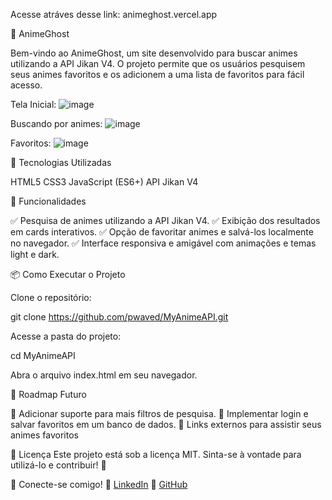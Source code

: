 Acesse atráves desse link: animeghost.vercel.app

  🎌 AnimeGhost

Bem-vindo ao AnimeGhost, um site desenvolvido para buscar animes utilizando a API Jikan V4. O projeto permite que os usuários pesquisem seus animes favoritos e os adicionem a uma lista de favoritos para fácil acesso.

Tela Inicial:
![image](https://github.com/user-attachments/assets/c7787c47-184d-4252-86b8-f425e70fd758)

Buscando por animes:
![image](https://github.com/user-attachments/assets/ee3bf7d2-fa7d-4bca-a507-5a9d22556f31)

Favoritos:
![image](https://github.com/user-attachments/assets/ec48a630-4d06-4886-b9cc-b9c4bc481be7)


🚀 Tecnologias Utilizadas

HTML5
CSS3
JavaScript (ES6+)
API Jikan V4

🎯 Funcionalidades

✅ Pesquisa de animes utilizando a API Jikan V4.
✅ Exibição dos resultados em cards interativos.
✅ Opção de favoritar animes e salvá-los localmente no navegador.
✅ Interface responsiva e amigável com animações e temas light e dark.

📦 Como Executar o Projeto

Clone o repositório:

git clone https://github.com/pwaved/MyAnimeAPI.git

Acesse a pasta do projeto:

cd MyAnimeAPI

Abra o arquivo index.html em seu navegador.

📌 Roadmap Futuro

🔹 Adicionar suporte para mais filtros de pesquisa.
🔹 Implementar login e salvar favoritos em um banco de dados.
🔹 Links externos para assistir seus animes favoritos

📄 Licença
Este projeto está sob a licença MIT. Sinta-se à vontade para utilizá-lo e contribuir! 🎉

🔗 Conecte-se comigo!
🔗 [LinkedIn](https://www.linkedin.com/in/marlon-vargas-917618223/)
🔗 [GitHub](https://github.com/pwaved)

